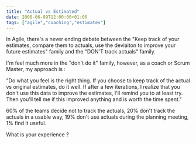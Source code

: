 ```yaml
---
title: "Actual vs Estimated"
date: 2008-06-09T12:00:00+01:00
tags: ["agile","coaching","estimates"]
---
```


In Agile, there's a never ending debate between the "Keep track of your estimates, compare them to actuals, use the deviaiton to improve your future estimates" family and the "DON'T track actuals" family.

I'm feel much more in the "don't do it" family, however, as a coach or Scrum Master, my approach is :

"Do what you feel is the right thing. If you choose to keep track of the actual vs original estimates, do it well. If after a few iterations, I realize that you don't use this data to improve the estimates, I'll remind you to at least try. Then you'll tell me if this improved anything and is worth the time spent."

60% of the teams decide not to track the actuals, 20% don't track the actuals in a usable way, 19% don't use actuals during the planning meeting, 1% find it useful.

What is your experience ?
